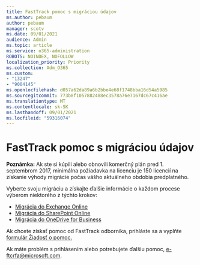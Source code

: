 ```yaml
---
title: FastTrack pomoc s migráciou údajov
ms.author: pebaum
author: pebaum
manager: scotv
ms.date: 09/01/2021
audience: Admin
ms.topic: article
ms.service: o365-administration
ROBOTS: NOINDEX, NOFOLLOW
localization_priority: Priority
ms.collection: Adm_O365
ms.custom:
- "13247"
- "9004145"
ms.openlocfilehash: d057a62da89a6b2bbe4e68f1748bba16d54a5985
ms.sourcegitcommit: 773b8f1057882488ec3578a76e7167dc67c416ae
ms.translationtype: MT
ms.contentlocale: sk-SK
ms.lasthandoff: 09/01/2021
ms.locfileid: "59316074"
---
```

# <a name="fasttrack-assistance-with-data-migration"></a>FastTrack pomoc s migráciou údajov

**Poznámka:** Ak ste si kúpili alebo obnovili komerčný plán pred 1. septembrom 2017, minimálna požiadavka na licenciu je 150 licencií na získanie výhody migrácie počas vášho aktuálneho obdobia predplatného.

Vyberte svoju migráciu a získajte ďalšie informácie o každom procese výberom niektorého z týchto krokov: 

- [Migrácia do Exchange Online](https://go.microsoft.com/fwlink/?linkid=2125831)
- [Migrácia do SharePoint Online](https://go.microsoft.com/fwlink/?linkid=2125639)
- [Migrácia do OneDrive for Business](https://go.microsoft.com/fwlink/?linkid=2125463)

Ak chcete získať pomoc od FastTrack odborníka, prihláste sa a vyplňte [formulár Žiadosť o pomoc.](https://go.microsoft.com/fwlink/?linkid=2125443)

Ak máte problém s prihlásením alebo potrebujete ďalšiu pomoc, e-ftcrfa@microsoft.com.